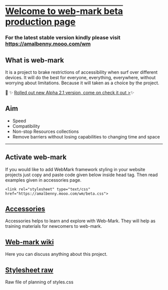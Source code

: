 <link rel="stylesheet" type="text/css" href="https://iamal.mooo.com/web-mark/stylesheet.css">

<h1 style="text-decoration: underline overline;"> Welcome to web-mark beta production page</h1>

### For the latest stable version kindly please visit <a href="https://amalbenny.mooo.com/wm">https://amalbenny.mooo.com/wm</a>

## What is web-mark
It is a project to brake restrictions of accessibility when surf over different devices.
 It will do the best for everyone, everything, everywhere, without worrying about limitations.
 Because it will taken as a choice by the project.

<wm><div class="alert">🎉 ✨ <a href="//amalbenny.mooo.com/wm/#latest"> Rolled out new Alpha 2.1 version, come on check it out  &gt;</a>✨ </div></wm>

## Aim
- Speed
- Compatibility
- Non-stop Resources collections
- Remove barriers without losing capabilities to changing time and space
<hr/>

## Activate web-mark
If you would like to add WebMark framework styling in your website projects just copy and paste code given below inside head tag. Then read examples given in accessories page. 

<div onclick="copyMyinp();"  style="user-select:all;" class="language-markdown highlighter-rouge"><div class="highlight"><pre class="highlight"><code><span class="nt">&lt;link</span> <span class="na">rel&equals;</span><span class="s">"stylesheet"</span> <span class="na">type&equals;</span><span class="s">"text/css"</span> <span class="na">href&equals;</span><span class="s">"https://amalbenny.mooo.com/wm/beta.css"</span><span class="nt">&gt;</span>
</code></pre></div></div>
<script type="text/javascript">

function copyMyinp(){	
	document.execCommand("copy");
}

</script>


## <a href="accessories/">Accessories</a>
Accessories helps to learn and explore with Web-Mark. They will help as training materials for newcomers to web-mark.



## <a href="https://github.com/amalbenny/web-mark/wiki">Web-mark wiki</a>
Here you can discuss anything about this project.

## <a href="https://github.com/amalbenny/web-mark/blob/main/stylesheet.css">Stylesheet raw</a>
Raw file of planning of styles.css
